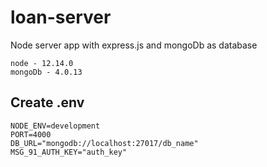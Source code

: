 # loan-server
Node server app with express.js and mongoDb as database

```
node - 12.14.0
mongoDb - 4.0.13
```

## Create .env
```
NODE_ENV=development
PORT=4000
DB_URL="mongodb://localhost:27017/db_name"
MSG_91_AUTH_KEY="auth_key"
```

